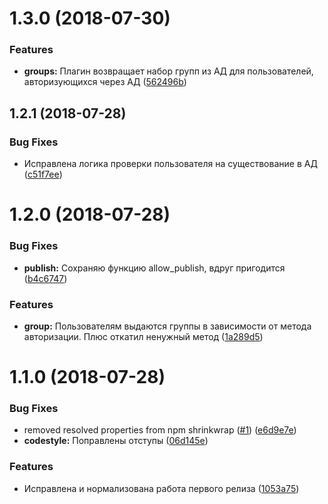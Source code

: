 <a name="1.3.0"></a>
# 1.3.0 (2018-07-30)


### Features

* **groups:** Плагин возвращает набор групп из АД для пользователей, авторизующихся через АД ([562496b](https://github.com/tutu-ru/verdaccio-activedirectory/commit/562496b))



<a name="1.2.1"></a>
## 1.2.1 (2018-07-28)


### Bug Fixes

* Исправлена логика проверки пользователя на существование в АД ([c51f7ee](https://github.com/tutu-ru/verdaccio-activedirectory/commit/c51f7ee))



<a name="1.2.0"></a>
# 1.2.0 (2018-07-28)


### Bug Fixes

* **publish:** Сохраняю функцию allow_publish, вдруг пригодится ([b4c6747](https://github.com/tutu-ru/verdaccio-activedirectory/commit/b4c6747))


### Features

* **group:** Пользователям выдаются группы в зависимости от метода авторизации. Плюс откатил ненужный метод ([1a289d5](https://github.com/tutu-ru/verdaccio-activedirectory/commit/1a289d5))



<a name="1.1.0"></a>
# 1.1.0 (2018-07-28)


### Bug Fixes

* removed resolved properties from npm shrinkwrap ([#1](https://github.com/tutu-ru/verdaccio-activedirectory/issues/1)) ([e6d9e7e](https://github.com/tutu-ru/verdaccio-activedirectory/commit/e6d9e7e))
* **codestyle:** Поправлены отступы ([06d145e](https://github.com/tutu-ru/verdaccio-activedirectory/commit/06d145e))


### Features

* Исправлена и нормализована работа первого релиза ([1053a75](https://github.com/tutu-ru/verdaccio-activedirectory/commit/1053a75))



